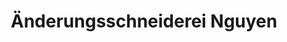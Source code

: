 ---
title: "Änderungsschneiderei Nguyen"
url: /halle-saale/aenderungsschneiderei-nguyen/
shop: Kleidung
---